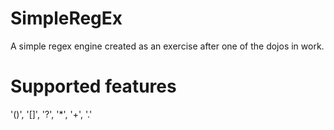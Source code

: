 # SimpleRegEx
A simple regex engine created as an exercise after one of the dojos in work.

# Supported features
 '()', '[]', '?', '*', '+', '.'

